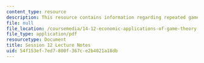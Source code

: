 ```yaml
---
content_type: resource
description: This resource contains information regarding repeated games.
file: null
file_location: /coursemedia/14-12-economic-applications-of-game-theory-fall-2012/54f153ef7ed7800f367ce2b4021a18db_MIT14_12F12_chapter12.pdf
file_type: application/pdf
resourcetype: Document
title: Session 12 Lecture Notes
uid: 54f153ef-7ed7-800f-367c-e2b4021a18db
---
```

